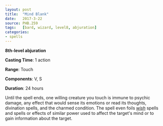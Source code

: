 ```yaml
---
layout: post
title:  "Mind Blank"
date:   2017-3-22
source: PHB.259
tags:   [bard, wizard, level8, abjuration]
categories:
- spells
---
```


**8th-level abjuration**

**Casting Time**: 1 action

**Range**: Touch

**Components**: V, S

**Duration**: 24 hours

Until the spell ends, one willing creature you touch is immune to psychic damage, any effect that would sense its emotions or read its thoughts, divination spells, and the charmed condition. The spell even foils _[wish](wish "wish (lvl 9)")_ spells and spells or effects of similar power used to affect the target's mind or to gain information about the target.
